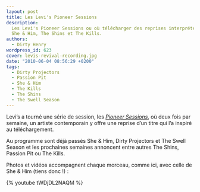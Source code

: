 ```yaml
---
layout: post
title: Les Levi's Pioneer Sessions
description:
  Les Levi's Pioneer Sessions ou où télécharger des reprises interprétées par
  She & Him, The Shins et The Kills.
authors:
  - Dirty Henry
wordpress_id: 623
cover: levis-revival-recording.jpg
date: "2010-06-04 08:56:29 +0200"
tags:
  - Dirty Projectors
  - Passion Pit
  - She & Him
  - The Kills
  - The Shins
  - The Swell Season
---
```


Levi’s a tourné une série de session, les [_Pioneer Sessions_][1], où deux fois
par semaine, un artiste contemporain y offre une reprise d’un titre qui l’a
inspiré au téléchargement.

Au programme sont déjà passés She & Him, Dirty Projectors et The Swell Season et
les prochaines semaines annoncent entre autres The Shins, Passion Pit ou The
Kills.

Photos et vidéos accompagnent chaque morceau, comme ici, avec celle de She & Him
(tiens donc !) :

{% youtube tWDjDL2NAQM %}

[1]: https://www.youtube.com/user/LevisPioneerSessions
